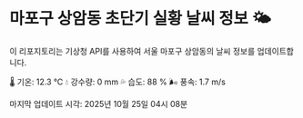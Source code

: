 
# 마포구 상암동 초단기 실황 날씨 정보 🌤️

이 리포지토리는 기상청 API를 사용하여 서울 마포구 상암동의 날씨 정보를 업데이트합니다. 

🌡️ 기온: 12.3 ℃
💧 강수량: 0 mm
💦 습도: 88 %
🌬️ 풍속: 1.7 m/s

마지막 업데이트 시각: 2025년 10월 25일 04시 08분    
